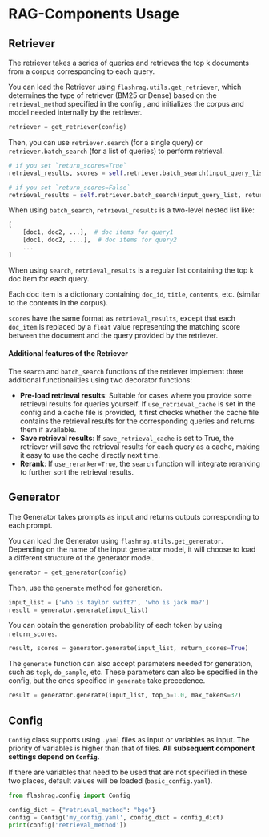 # RAG-Components Usage

## Retriever

The retriever takes a series of queries and retrieves the top k documents from a corpus corresponding to each query.

You can load the Retriever using `flashrag.utils.get_retriever`, which determines the type of retriever (BM25 or Dense) based on the `retrieval_method` specified in the config , and initializes the corpus and model needed internally by the retriever.

```python
retriever = get_retriever(config)
```

Then, you can use `retriever.search` (for a single query) or `retriever.batch_search` (for a list of queries) to perform retrieval.

```python
# if you set `return_scores=True`
retrieval_results, scores = self.retriever.batch_search(input_query_list, return_scores=True)

# if you set `return_scores=False`
retrieval_results = self.retriever.batch_search(input_query_list, return_scores=False)
```

When using `batch_search`, `retrieval_results` is a two-level nested list like:

```python
[
    [doc1, doc2, ...],  # doc items for query1
    [doc1, doc2, ....],  # doc items for query2
    ...
]
```

When using `search`, `retrieval_results` is a regular list containing the top k doc item for each query.

Each doc item is a dictionary containing `doc_id`, `title`, `contents`, etc. (similar to the contents in the corpus).

`scores` have the same format as `retrieval_results`, except that each `doc_item` is replaced by a `float` value representing the matching score between the document and the query provided by the retriever.

#### Additional features of the Retriever

The `search` and `batch_search` functions of the retriever implement three additional functionalities using two decorator functions:
- **Pre-load retrieval results**: Suitable for cases where you provide some retrieval results for queries yourself. If `use_retrieval_cache` is set in the config and a cache file is provided, it first checks whether the cache file contains the retrieval results for the corresponding queries and returns them if available.
- **Save retrieval results**: If `save_retrieval_cache` is set to True, the retriever will save the retrieval results for each query as a cache, making it easy to use the cache directly next time.
- **Rerank**: If `use_reranker=True`, the `search` function will integrate reranking to further sort the retrieval results.

## Generator


The Generator takes prompts as input and returns outputs corresponding to each prompt.

You can load the Generator using `flashrag.utils.get_generator`. Depending on the name of the input generator model, it will choose to load a different structure of the generator model.

```python
generator = get_generator(config)
```

Then, use the `generate` method for generation.

```python
input_list = ['who is taylor swift?', 'who is jack ma?']
result = generator.generate(input_list)
```

You can obtain the generation probability of each token by using `return_scores`.

```python
result, scores = generator.generate(input_list, return_scores=True)
```

The `generate` function can also accept parameters needed for generation, such as `topk`, `do_sample`, etc. These parameters can also be specified in the config, but the ones specified in `generate` take precedence.

```python
result = generator.generate(input_list, top_p=1.0, max_tokens=32)
```

## Config

`Config` class supports using `.yaml` files as input or variables as input. The priority of variables is higher than that of files. **All subsequent component settings depend on `Config`.**

If there are variables that need to be used that are not specified in these two places, default values will be loaded (`basic_config.yaml`).

```python
from flashrag.config import Config

config_dict = {"retrieval_method": "bge"}
config = Config('my_config.yaml', config_dict = config_dict)
print(config['retrieval_method'])
```


